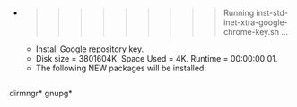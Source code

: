 * >>>>>>>>> Running inst-std-inet-xtra-google-chrome-key.sh ...
  * Install Google repository key.
  * Disk size = 3801604K. Space Used = 4K. Runtime = 00:00:00:01.
  * The following NEW packages will be installed:
  ```bash
dirmngr* gnupg*
  ```
